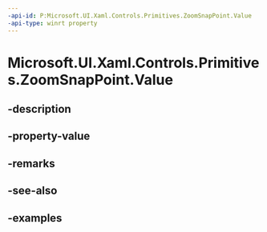 ```yaml
---
-api-id: P:Microsoft.UI.Xaml.Controls.Primitives.ZoomSnapPoint.Value
-api-type: winrt property
---
```


# Microsoft.UI.Xaml.Controls.Primitives.ZoomSnapPoint.Value

<!--
public double Value { get; }
-->


## -description

## -property-value

## -remarks

## -see-also

## -examples


